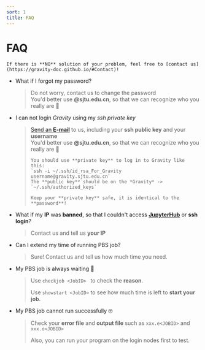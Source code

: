 ```yaml
---
sort: 1
title: FAQ
---
```


# FAQ

```note
If there is **NO** solution of your problem, feel free to [contact us](https://gravity-doc.github.io/#Contact)!
```

- What if I forgot my password?

  > Do not worry, contact us to change the password      
  > You'd better use **@sjtu.edu.cn**, so that we can recognize who you really are 👀

- I can not login *Gravity* using my *ssh private key*

  > [Send an **E-mail**](mailto:gravity-hpc@sjtu.edu.cn) to us, including your **ssh public key** and your **username**   
  > You'd better use **@sjtu.edu.cn**, so that we can recognize who you really are 👀    
  >
  > ```tip
  > You should use **private key** to log in to Gravity like this:   
  > `ssh -i ~/.ssh/id_rsa_For_Gravity username@gravity.sjtu.edu.cn`    
  > The **public key** should be on the *Gravity* -> `~/.ssh/authorized_keys`   
  > 
  > Keep your **private key** safe, it is identical to the **password**!
  > ```

- What if my **IP** was **banned**, so that I couldn't access **[JupyterHub](https://gravity.sjtu.edu.cn/)** or **ssh login**?

  > Contact us and tell us **your IP**

- Can I extend my time of running PBS job?

  > Sure! Contact us and tell us how much time you need.

- My PBS job is always waiting 😤

  > Use `checkjob <JobID> ` to check the **reason**.     
  >
  > Use `showstart <JobID>` to see how much time is left to **start your job**.

- My PBS job cannot run successfully 🙄

  > Check your **error file** and **output file** such as `xxx.e<JOBID>` and `xxx.o<JOBID>`   
  >
  > Also, you can run your program on the login nodes first to test.
